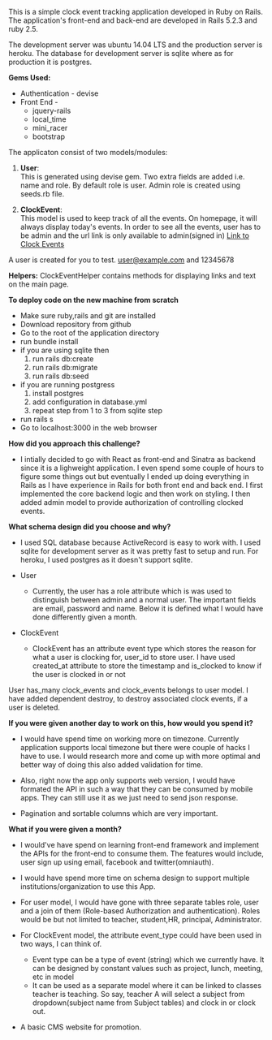 This is a simple clock event tracking application developed in Ruby on Rails. The application's front-end and back-end are developed in Rails 5.2.3 and ruby 2.5. 

The development server was ubuntu 14.04 LTS and the production server is heroku. The database for development server is sqlite where as for production it is postgres.

**Gems Used:**
* Authentication - devise
* Front End -
  * jquery-rails 
  * local_time
  * mini_racer
  * bootstrap

The applicaton consist of two models/modules:
1. **User**: <br/>
   This is generated using devise gem. Two extra fields are added i.e. name and role. By default role is user. Admin role is created using seeds.rb file.

2. **ClockEvent**: <br/>
	 This model is used to keep track of all the events. On homepage, it will always display today's events. In order to see all the events, user has to be admin and the url link is only available to admin(signed in) [Link to Clock Events](http://clockerapphimama.herokuapp.com/clock_events)

A user is created for you to test. user@example.com and 12345678

**Helpers:**
ClockEventHelper contains methods for displaying links and text on the main page.

**To deploy code on the new machine from scratch**
* Make sure ruby,rails and git are installed
* Download repository from github
* Go to the root of the application directory
* run bundle install
* if you are using sqlite then 
  1. run rails db:create
  2. run rails db:migrate
  3. run rails db:seed
* if you are running postgress
	1. install postgres
	2. add configuration in database.yml
	3. repeat step from 1 to 3 from sqlite step
* run rails s
* Go to localhost:3000 in the web browser

**How did you approach this challenge?**
* I intially decided to go with React as front-end and Sinatra as backend since it is a lighweight application. I even spend some couple of hours to figure some things out but eventually I ended up doing everything in Rails as I have experience in Rails for both front end and back end. I first implemented the core backend logic and then work on styling. I then added admin model to provide authorization of controlling clocked events.  


**What schema design did you choose and why?**
* I used SQL database because ActiveRecord is easy to work with. I used sqlite for development server as it was pretty fast to setup and run. For heroku, I used postgres as it doesn't support sqlite. 

* User
  * Currently, the user has a role attribute which is was used to distinguish between admin and a normal user. The important fields are email, password and name. Below it is defined what I would have done differently given a month.

* ClockEvent
  * ClockEvent has an attribute event type which stores the reason for what a user is clocking for, user_id to store user. I have used created_at attribute to store the timestamp and is_clocked to know if the user is clocked in or not

User has_many clock_events and clock_events belongs to user model. I have added dependent destroy, to destroy associated clock events, if a user is deleted.

**If you were given another day to work on this, how would you spend it?**
* I would have spend time on working more on timezone. Currently application supports local timezone but there were couple of hacks I have to use. I would research more and come up with more optimal and better way of doing this also added validation for time. 

* Also, right now the app only supports web version, I would have formated the API in such a way that they can be consumed by mobile apps. They can still use it as we just need to send json response. 

* Pagination and sortable columns which are very important.


**What if you were given a month?**
* I would've have spend on learning front-end framework and implement the APIs for the front-end to consume them. The features would include, user sign up using email, facebook and twitter(omniauth).

* I would have spend more time on schema design to support multiple institutions/organization to use this App. 

* For user model, I would have gone with three separate tables role, user and a join of them (Role-based Authorization and authentication). Roles would be but not limited to teacher, student,HR, principal, Administrator. 

* For ClockEvent model, the attribute event_type could have been used in two ways, I can think of.
  * Event type can be a type of event (string) which we currently have. It can be designed by constant values such as project, lunch, meeting, etc in model 
  * It can be used as a separate model where it can be linked to classes teacher is teaching. So say, teacher A will select a subject from dropdown(subject name from Subject tables) and clock in or clock out.


* A basic CMS website for promotion.

